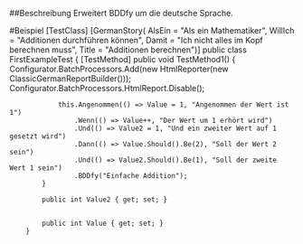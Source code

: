 ##Beschreibung
Erweitert BDDfy um die deutsche Sprache.


#Beispiel
	[TestClass]
	[GermanStory(
        AlsEin = "Als ein Mathematiker", WillIch = "Additionen durchführen können",
        Damit = "Ich nicht alles im Kopf berechnen muss",
        Title = "Additionen berechnen")]
        public class FirstExampleTest
        {
	        [TestMethod]
	        public void TestMethod1()
	        {
	            Configurator.BatchProcessors.Add(new HtmlReporter(new ClassicGermanReportBuilder()));
	            Configurator.BatchProcessors.HtmlReport.Disable();
	
	
	            this.Angenommen(() => Value = 1, "Angenommen der Wert ist 1")
	                .Wenn(() => Value++, "Der Wert um 1 erhört wird")
	                .Und(() => Value2 = 1, "Und ein zweiter Wert auf 1 gesetzt wird")
	                .Dann(() => Value.Should().Be(2), "Soll der Wert 2 sein")
	                .Und(() => Value2.Should().Be(1), "Soll der zweite Wert 1 sein")
	                .BDDfy("Einfache Addition");
	        }
	
	        public int Value2 { get; set; }
	
	
	        public int Value { get; set; }
        }
